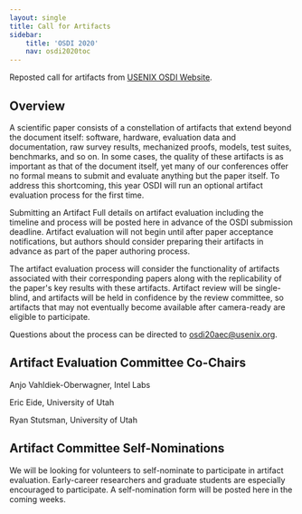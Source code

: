 ```yaml
---
layout: single
title: Call for Artifacts
sidebar:
    title: 'OSDI 2020'
    nav: osdi2020toc
---
```


Reposted call for artifacts from [USENIX OSDI
Website](https://www.usenix.org/conference/osdi20/call-for-artifacts).

## Overview

A scientific paper consists of a constellation of artifacts that extend beyond the document itself: software, hardware, evaluation data and documentation, raw survey results, mechanized proofs, models, test suites, benchmarks, and so on. In some cases, the quality of these artifacts is as important as that of the document itself, yet many of our conferences offer no formal means to submit and evaluate anything but the paper itself. To address this shortcoming, this year OSDI will run an optional artifact evaluation process for the first time.

Submitting an Artifact
Full details on artifact evaluation including the timeline and process will be posted here in advance of the OSDI submission deadline. Artifact evaluation will not begin until after paper acceptance notifications, but authors should consider preparing their artifacts in advance as part of the paper authoring process.

The artifact evaluation process will consider the functionality of artifacts associated with their corresponding papers along with the replicability of the paper's key results with these artifacts. Artifact review will be single-blind, and artifacts will be held in confidence by the review committee, so artifacts that may not eventually become available after camera-ready are eligible to participate.

Questions about the process can be directed to osdi20aec@usenix.org.

## Artifact Evaluation Committee Co-Chairs

Anjo Vahldiek-Oberwagner, Intel Labs

Eric Eide, University of Utah

Ryan Stutsman, University of Utah

## Artifact Committee Self-Nominations

We will be looking for volunteers to self-nominate to participate in artifact evaluation. Early-career researchers and graduate students are especially encouraged to participate. A self-nomination form will be posted here in the coming weeks.